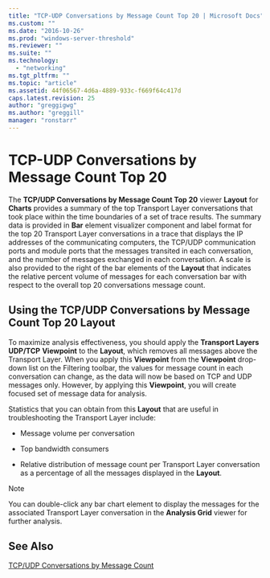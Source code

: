 ```yaml
---
title: "TCP-UDP Conversations by Message Count Top 20 | Microsoft Docs"
ms.custom: ""
ms.date: "2016-10-26"
ms.prod: "windows-server-threshold"
ms.reviewer: ""
ms.suite: ""
ms.technology: 
  - "networking"
ms.tgt_pltfrm: ""
ms.topic: "article"
ms.assetid: 44f06567-4d6a-4889-933c-f669f64c417d
caps.latest.revision: 25
author: "greggigwg"
ms.author: "greggill"
manager: "ronstarr"
---
```

# TCP-UDP Conversations by Message Count Top 20
The **TCP/UDP Conversations by Message Count Top 20** viewer **Layout** for **Charts** provides a summary of the top Transport Layer conversations that took place within the time boundaries of a set of trace results. The summary data is provided in **Bar** element visualizer component and label format for the top 20 Transport Layer conversations in a trace that displays the IP addresses of the communicating computers, the TCP/UDP communication ports and module ports that the messages transited in each conversation, and the number of messages exchanged in each conversation. A scale is also provided to the right of the bar elements of the **Layout** that indicates the relative percent volume of messages for each conversation bar with respect to the overall top 20 conversations message count.  
  
## Using the TCP/UDP Conversations by Message Count Top 20 Layout  
 To maximize analysis effectiveness, you should apply the **Transport Layers UDP/TCP** **Viewpoint** to the **Layout**, which removes all messages above the Transport Layer. When you apply this **Viewpoint** from the **Viewpoint** drop-down list on the Filtering toolbar, the values for message count in each conversation can change, as the data will now be based on TCP and UDP messages only. However, by applying this **Viewpoint**, you will create  focused set of message data for analysis.  
  
 Statistics that you can obtain from this **Layout** that are useful in troubleshooting the Transport Layer include:  
  
-   Message volume per conversation  
  
-   Top bandwidth consumers  
  
-   Relative distribution of message count per Transport Layer conversation as a percentage of all the messages displayed in the **Layout**.  
  
> [!NOTE]
>  You can double-click any bar chart element to display the messages for the associated Transport Layer conversation in the **Analysis Grid** viewer for further analysis.  
  
## See Also  
 [TCP/UDP Conversations by Message Count](tcp-udp-conversations-by-message-count.md)